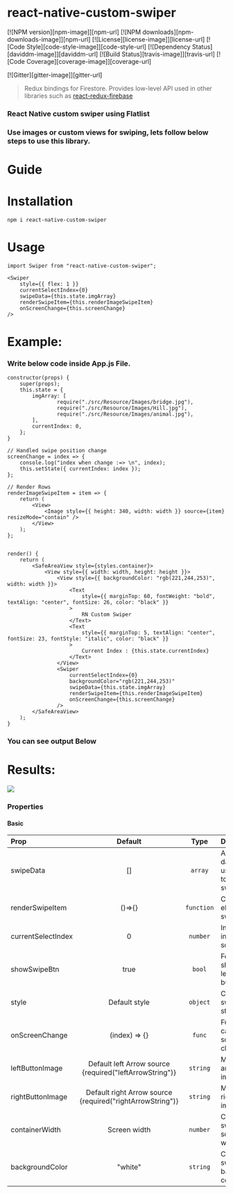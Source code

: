 # react-native-custom-swiper

[![NPM version][npm-image]][npm-url]
[![NPM downloads][npm-downloads-image]][npm-url]
[![License][license-image]][license-url]
[![Code Style][code-style-image]][code-style-url]
[![Dependency Status][daviddm-image]][daviddm-url]
[![Build Status][travis-image]][travis-url]
[![Code Coverage][coverage-image]][coverage-url]

[![Gitter][gitter-image]][gitter-url]
<!-- [![Quality][quality-image]][quality-url] -->

> Redux bindings for Firestore. Provides low-level API used in other libraries such as [react-redux-firebase](https://github.com/prescottprue/react-redux-firebase)

### React Native custom swiper using Flatlist

### Use images or custom views for swiping, lets follow below steps to use this library.

# Guide

# Installation
```
npm i react-native-custom-swiper
```

# Usage
```
import Swiper from "react-native-custom-swiper";

<Swiper
    style={{ flex: 1 }}
    currentSelectIndex={0}
    swipeData={this.state.imgArray}
    renderSwipeItem={this.renderImageSwipeItem}
    onScreenChange={this.screenChange}
/>

```



# Example:
### Write below code inside App.js File.

```
constructor(props) {
    super(props);
    this.state = {
        imgArray: [
                require("./src/Resource/Images/bridge.jpg"),
                require("./src/Resource/Images/Hill.jpg"),
                require("./src/Resource/Images/animal.jpg"),
        ],
        currentIndex: 0,
    };
}

// Handled swipe position change
screenChange = index => {
    console.log("index when change :=> \n", index);
    this.setState({ currentIndex: index });
};

// Render Rows
renderImageSwipeItem = item => {
    return (
        <View>
            <Image style={{ height: 340, width: width }} source={item}  resizeMode="contain" />
        </View>
    );
};


render() {
    return (
        <SafeAreaView style={styles.container}>
            <View style={{ width: width, height: height }}>
                <View style={{ backgroundColor: "rgb(221,244,253)", width: width }}>
                    <Text
                        style={{ marginTop: 60, fontWeight: "bold", textAlign: "center", fontSize: 26, color: "black" }}
                    >
                        RN Custom Swiper
                    </Text>
                    <Text
                        style={{ marginTop: 5, textAlign: "center", fontSize: 23, fontStyle: "italic", color: "black" }}
                    >
                        Current Index : {this.state.currentIndex}
                    </Text>
                </View>
                <Swiper
                    currentSelectIndex={0}
                    backgroundColor="rgb(221,244,253)"
                    swipeData={this.state.imgArray}
                    renderSwipeItem={this.renderImageSwipeItem}
                    onScreenChange={this.screenChange}
                />
        </SafeAreaView>
    );
}

```
### You can see output Below

# Results:
![](RNCustomSwiper.gif)


### Properties

#### Basic

| Prop               |                          Default                          |    Type    | Description                                     |
| :----------------- | :-------------------------------------------------------: | :--------: | :---------------------------------------------- |
| swipeData          |                            []                             |  `array`   | Array of data which user want to show in swiper |
| renderSwipeItem    |                          ()=>{}                           | `function` | Create element of swiper                        |
| currentSelectIndex |                             0                             |  `number`  | Index of initial screen.                        |
| showSwipeBtn       |                           true                            |   `bool`   | For hide or show left/right button              |
| style              |                       Default style                       |  `object`  | Change swiper style                             |
| onScreenChange     |                       (index) => {}                       |   `func`   | Function call when screen changed               |
| leftButtonImage    |  Default left Arrow source {required("leftArrowString")}  |  `string`  | Modify left arrow image                         |
| rightButtonImage   | Default right Arrow source {required("rightArrowString")} |  `string`  | Modify right arrow image                        |
| containerWidth     |                       Screen width                        |  `number`  | Customize swiper screen width                   |
| backgroundColor    |                          "white"                          |  `string`  | Customize swiper background color               |


